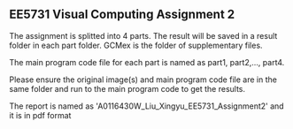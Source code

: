 ## EE5731 Visual Computing Assignment 2

The assignment is splitted into 4 parts. 
The result will be saved in a result folder in each part folder.
GCMex is the folder of supplementary files.

The main program code file for each part is named as part1, part2,..., part4.

Please ensure the original image(s) and main program code file are in the same folder and run to the main program code to get the results.

The report is named as 'A0116430W_Liu_Xingyu_EE5731_Assignment2' and it is in pdf format
